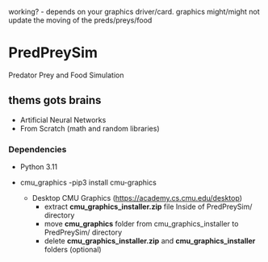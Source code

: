 working? - depends on your graphics driver/card. graphics might/might not update the moving of the preds/preys/food 

# PredPreySim
Predator Prey and Food Simulation

## thems gots brains 
 - Artificial Neural Networks
 - From Scratch (math and random libraries)

### Dependencies
- Python 3.11
  
- cmu_graphics 
  -pip3 install cmu-graphics
  
  - Desktop CMU Graphics (https://academy.cs.cmu.edu/desktop)
    - extract **cmu_graphics_installer.zip** file Inside of PredPreySim/ directory
     - move **cmu_graphics** folder from cmu_graphics_installer to PredPreySim/ directory
      - delete **cmu_graphics_installer.zip** and **cmu_graphics_installer** folders (optional)
